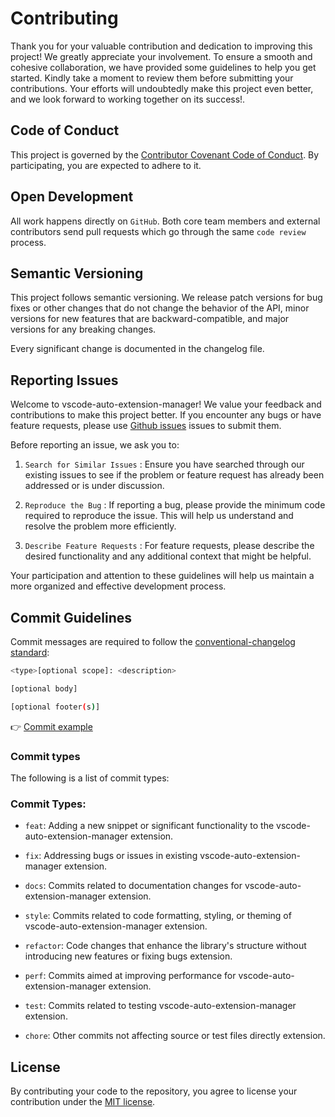 # Contributing

Thank you for your valuable contribution and dedication to improving this project! We greatly appreciate your involvement. To ensure a smooth and cohesive collaboration, we have provided some guidelines to help you get started. Kindly take a moment to review them before submitting your contributions. Your efforts will undoubtedly make this project even better, and we look forward to working together on its success!.

## Code of Conduct

This project is governed by the [Contributor Covenant Code of Conduct](./CODE_OF_CONDUCT.md). By participating, you are expected to adhere to it.

## Open Development

All work happens directly on `GitHub`. Both core team members and external contributors send pull requests which go through the same `code review` process.

## Semantic Versioning

This project follows semantic versioning. We release patch versions for bug fixes or other changes that do not change the behavior of the API, minor versions for new features that are backward-compatible, and major versions for any breaking changes.

Every significant change is documented in the changelog file.

## Reporting Issues

Welcome to vscode-auto-extension-manager! We value your feedback and contributions to make this project better. If you encounter any bugs or have feature requests, please use [Github issues](https://github.com/selemondev/vscode-auto-extension-manager/issues) issues to submit them.

Before reporting an issue, we ask you to:

1. `Search for Similar Issues` : Ensure you have searched through our existing issues to see if the problem or feature request has already been addressed or is under discussion.

2. `Reproduce the Bug` : If reporting a bug, please provide the minimum code required to reproduce the issue. This will help us understand and resolve the problem more efficiently.

3. `Describe Feature Requests` : For feature requests, please describe the desired functionality and any additional context that might be helpful.

Your participation and attention to these guidelines will help us maintain a more organized and effective development process.

## Commit Guidelines

Commit messages are required to follow the [conventional-changelog standard](https://www.conventionalcommits.org/en/v1.0.0/):

```bash
<type>[optional scope]: <description>

[optional body]

[optional footer(s)]
```

👉 [Commit example](https://github.com/unocss/unocss/releases/tag/v0.39.0)

### Commit types

The following is a list of commit types:

### Commit Types:

- `feat`: Adding a new snippet or significant functionality to the vscode-auto-extension-manager extension.

- `fix`: Addressing bugs or issues in existing vscode-auto-extension-manager extension.

- `docs`: Commits related to documentation changes for vscode-auto-extension-manager extension.

- `style`: Commits related to code formatting, styling, or theming of vscode-auto-extension-manager extension.

- `refactor`: Code changes that enhance the library's structure without introducing new features or fixing bugs extension.

- `perf`: Commits aimed at improving performance for vscode-auto-extension-manager extension.

- `test`: Commits related to testing vscode-auto-extension-manager extension.

- `chore`: Other commits not affecting source or test files directly extension.

## License

By contributing your code to the repository, you agree to license your contribution under the [MIT license](./LICENSE).